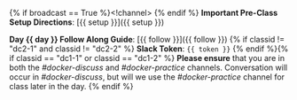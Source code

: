 {% if broadcast == True %}<!channel>
{% endif %}
**Important Pre-Class Setup Directions**: [{{ setup }}]({{ setup }})

**Day {{ day }} Follow Along Guide**: [{{ follow }}]({{ follow }})
{% if classid != "dc2-1" and classid != "dc2-2" %}
**Slack Token**: `{{ token }}`
{% endif %}{% if classid == "dc1-1" or classid == "dc1-2" %}
**Please ensure** that you are in both the *#docker-discuss* and *#docker-practice* channels. Conversation will occur in *#docker-discuss*, but will we use the *#docker-practice* channel for class later in the day.
{% endif %}
